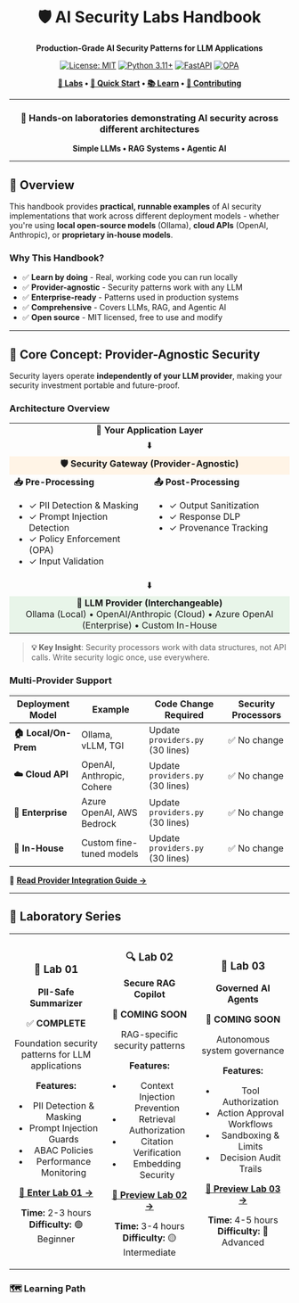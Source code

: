 <div align="center">

# 🛡️ AI Security Labs Handbook

**Production-Grade AI Security Patterns for LLM Applications**

[![License: MIT](https://img.shields.io/badge/License-MIT-yellow.svg)](https://opensource.org/licenses/MIT)
[![Python 3.11+](https://img.shields.io/badge/python-3.11+-blue.svg)](https://www.python.org/downloads/)
[![FastAPI](https://img.shields.io/badge/FastAPI-0.110.0-009688.svg?style=flat&logo=FastAPI&logoColor=white)](https://fastapi.tiangolo.com)
[![OPA](https://img.shields.io/badge/OPA-Policy-7B68EE.svg)](https://www.openpolicyagent.org/)

**[🧪 Labs](#-laboratory-series) • [🚀 Quick Start](#-quick-start) • [📚 Learn](#-what-youll-learn) • [🤝 Contributing](#-contributing)**

---

### 🎯 **Hands-on laboratories demonstrating AI security across different architectures**

**Simple LLMs • RAG Systems • Agentic AI**

</div>

---

## 📖 Overview

This handbook provides **practical, runnable examples** of AI security implementations that work across different deployment models - whether you're using **local open-source models** (Ollama), **cloud APIs** (OpenAI, Anthropic), or **proprietary in-house models**.

### Why This Handbook?

- ✅ **Learn by doing** - Real, working code you can run locally
- ✅ **Provider-agnostic** - Security patterns work with any LLM
- ✅ **Enterprise-ready** - Patterns used in production systems
- ✅ **Comprehensive** - Covers LLMs, RAG, and Agentic AI
- ✅ **Open source** - MIT licensed, free to use and modify

---

## 🔑 Core Concept: Provider-Agnostic Security

Security layers operate **independently of your LLM provider**, making your security investment portable and future-proof.

### Architecture Overview

<table>
<tr>
<td colspan="2" align="center"><strong>🎯 Your Application Layer</strong></td>
</tr>
<tr>
<td colspan="2" align="center">⬇️</td>
</tr>
<tr>
<td colspan="2" align="center" bgcolor="#fff4e6"><strong>🛡️ Security Gateway (Provider-Agnostic)</strong></td>
</tr>
<tr>
<td width="50%" valign="top">
<strong>📥 Pre-Processing</strong>
<ul>
<li>✓ PII Detection & Masking</li>
<li>✓ Prompt Injection Detection</li>
<li>✓ Policy Enforcement (OPA)</li>
<li>✓ Input Validation</li>
</ul>
</td>
<td width="50%" valign="top">
<strong>📤 Post-Processing</strong>
<ul>
<li>✓ Output Sanitization</li>
<li>✓ Response DLP</li>
<li>✓ Provenance Tracking</li>
</ul>
</td>
</tr>
<tr>
<td colspan="2" align="center">⬇️</td>
</tr>
<tr>
<td colspan="2" align="center" bgcolor="#e8f5e9">
<strong>🔌 LLM Provider (Interchangeable)</strong><br/>
Ollama (Local) • OpenAI/Anthropic (Cloud) • Azure OpenAI (Enterprise) • Custom In-House
</td>
</tr>
</table>

> **💡 Key Insight**: Security processors work with data structures, not API calls. Write security logic once, use everywhere.

### Multi-Provider Support

| Deployment Model | Example | Code Change Required | Security Processors |
|-----------------|---------|---------------------|-------------------|
| **🏠 Local/On-Prem** | Ollama, vLLM, TGI | Update `providers.py` (30 lines) | ✅ No change |
| **☁️ Cloud API** | OpenAI, Anthropic, Cohere | Update `providers.py` (30 lines) | ✅ No change |
| **🏢 Enterprise** | Azure OpenAI, AWS Bedrock | Update `providers.py` (30 lines) | ✅ No change |
| **🔧 In-House** | Custom fine-tuned models | Update `providers.py` (30 lines) | ✅ No change |

📖 **[Read Provider Integration Guide →](docs/PROVIDERS.md)**

---

## 🧪 Laboratory Series

<table>
<tr>
<td width="33%" align="center">

### 🔐 Lab 01
**PII-Safe Summarizer**

✅ **COMPLETE**

Foundation security patterns for LLM applications

**Features:**
- PII Detection & Masking
- Prompt Injection Guards
- ABAC Policies
- Performance Monitoring

[**📖 Enter Lab 01 →**](labs/01-pii-safe-summarizer/)

**Time:** 2-3 hours  
**Difficulty:** 🟢 Beginner

</td>
<td width="33%" align="center">

### 🔍 Lab 02
**Secure RAG Copilot**

🚧 **COMING SOON**

RAG-specific security patterns

**Features:**
- Context Injection Prevention
- Retrieval Authorization
- Citation Verification
- Embedding Security

[**🔮 Preview Lab 02 →**](labs/02-secure-rag-copilot/)

**Time:** 3-4 hours  
**Difficulty:** 🟡 Intermediate

</td>
<td width="33%" align="center">

### 🤖 Lab 03
**Governed AI Agents**

🚧 **COMING SOON**

Autonomous system governance

**Features:**
- Tool Authorization
- Action Approval Workflows
- Sandboxing & Limits
- Decision Audit Trails

[**🔮 Preview Lab 03 →**](labs/03-governed-ai-agent/)

**Time:** 4-5 hours  
**Difficulty:** 🔴 Advanced

</td>
</tr>
</table>

### 🗺️ Learning Path
